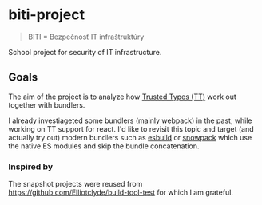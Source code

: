# biti-project

> BITI = Bezpečnosť IT infraštruktúry

School project for security of IT infrastructure.

## Goals

The aim of the project is to analyze how [Trusted Types (TT)](https://web.dev/trusted-types/#:~:text=Trusted%20Types%20give%20you%20the,is%20available%20for%20other%20browsers.) work out
together with bundlers.

I already investiageted some bundlers (mainly webpack) in the past, while working on TT support for
react. I'd like to revisit this topic and target (and actually try out) modern bundlers such as
[esbuild](https://esbuild.github.io/) or [snowpack](https://www.snowpack.dev/) which use the native
ES modules and skip the bundle concatenation.

### Inspired by

The snapshot projects were reused from https://github.com/Elliotclyde/build-tool-test
for which I am grateful.
